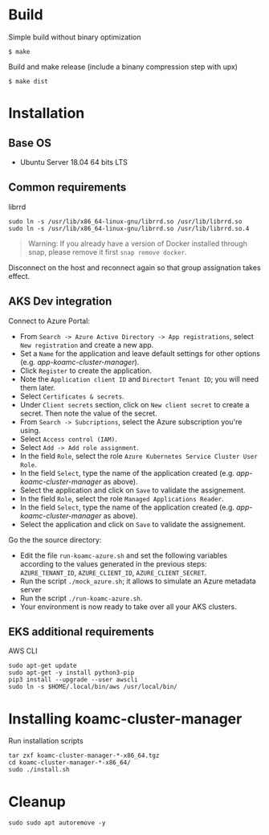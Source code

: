 # Build
Simple build without binary optimization

  ```
  $ make
  ```

Build and make release (include a binany compression step with upx)

  ```
  $ make dist
  ```

# Installation

## Base OS

* Ubuntu Server 18.04 64 bits LTS

## Common requirements
librrd

```
sudo ln -s /usr/lib/x86_64-linux-gnu/librrd.so /usr/lib/librrd.so
sudo ln -s /usr/lib/x86_64-linux-gnu/librrd.so /usr/lib/librrd.so.4
```

> Warning: If you already have a version of Docker installed through snap, please remove it first `snap remove docker`.

Disconnect on the host and reconnect again so that group assignation takes effect.

## AKS Dev integration
Connect to Azure Portal:

* From `Search -> Azure Active Directory -> App registrations`, select `New registration` and create a new app.
* Set a `Name` for the application and leave default settings for other options (e.g. *app-koamc-cluster-manager*).
* Click `Register`  to create the application.
* Note the `Application client ID` and `Directort Tenant ID`; you will need them later.
* Select `Certificates & secrets`.
* Under `Client secrets` section, click on `New client secret` to create a secret. Then note the value of the secret.
* From `Search -> Subcriptions`, select the Azure subscription you're using.
* Select `Access control (IAM)`.
* Select `Add -> Add role assignment`.
* In the field `Role`, select the role `Azure Kubernetes Service Cluster User Role`.
* In the field `Select`, type the name of the application created (e.g. *app-koamc-cluster-manager* as above).
* Select the application and click on `Save` to validate the assignement.
* In the field `Role`, select the role `Managed Applications Reader`.
* In the field `Select`, type the name of the application created (e.g. *app-koamc-cluster-manager* as above).
* Select the application and click on `Save` to validate the assignement.

Go the the source directory:
* Edit the file `run-koamc-azure.sh` and set the following variables according to the values generated in the previous steps: `AZURE_TENANT_ID`, `AZURE_CLIENT_ID`, `AZURE_CLIENT_SECRET`.
* Run the script `./mock_azure.sh`; it allows to simulate an Azure metadata server
* Run the script `./run-koamc-azure.sh`.
* Your environment is now ready to take over all your AKS clusters.

## EKS additional requirements
AWS CLI

```
sudo apt-get update
sudo apt-get -y install python3-pip
pip3 install --upgrade --user awscli
sudo ln -s $HOME/.local/bin/aws /usr/local/bin/
```

# Installing koamc-cluster-manager
Run installation scripts

```
tar zxf koamc-cluster-manager-*-x86_64.tgz
cd koamc-cluster-manager-*-x86_64/
sudo ./install.sh
```

# Cleanup

```
sudo sudo apt autoremove -y
```